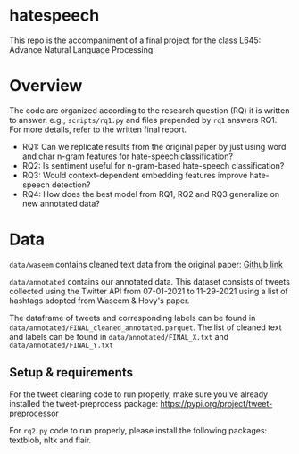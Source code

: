 # hatespeech
This repo is the accompaniment of a final project for the class L645: Advance Natural Language Processing. 

# Overview
The code are organized according to the research question (RQ) it is written to answer. e.g., `scripts/rq1.py` and files prepended by `rq1` answers RQ1. For more details, refer to the written final report.
  - RQ1: Can we replicate results from the original paper by just using word and char n-gram features for hate-speech classification?
  - RQ2: Is sentiment useful for n-gram-based hate-speech classification?
  - RQ3: Would context-dependent embedding features improve hate-speech detection?
  - RQ4: How does the best model from RQ1, RQ2 and RQ3 generalize on new annotated data? 

# Data 
`data/waseem` contains cleaned text data from the original paper: <a href='https://github.com/zeeraktalat/hatespeech'> Github link </a>

`data/annotated` contains our annotated data. This dataset consists of tweets collected using the Twitter API from 07-01-2021 to 11-29-2021 using a list of hashtags adopted from Waseem & Hovy's paper. 

The dataframe of tweets and corresponding labels can be found in `data/annotated/FINAL_cleaned_annotated.parquet`. The list of cleaned text and labels can be found in `data/annotated/FINAL_X.txt` and `data/annotated/FINAL_Y.txt`

## Setup & requirements 
For the tweet cleaning code to run properly, make sure you've already installed the tweet-preprocess package: https://pypi.org/project/tweet-preprocessor

For `rq2.py` code to run properly, please install the following packages: textblob, nltk and flair. 
